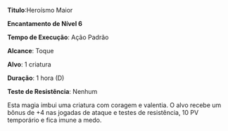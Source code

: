 **Titulo**:Heroísmo Maior

**Encantamento de Nível 6**

**Tempo de Execução**: Ação Padrão

**Alcance**: Toque

**Alvo**: 1 criatura

**Duração**: 1 hora (D)

**Teste de Resistência**: Nenhum

Esta magia imbui uma criatura com coragem e valentia. O alvo recebe um bônus de +4 nas jogadas de ataque e testes de resistência, 10 PV temporário e fica imune a medo.